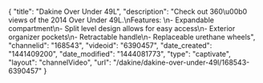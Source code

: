 {
    "title": "Dakine Over Under 49L",
    "description": "Check out 360\u00b0 views of the 2014 Over Under 49L.\nFeatures: \n- Expandable compartment\n- Split level design allows for easy access\n- Exterior organizer pockets\n- Retractable handle\n- Replaceable urethane wheels",
    "channelid": "168543",
    "videoid": "6390457",
    "date_created": "1441409200",
    "date_modified": "1444081773",
    "type": "captivate",
    "layout": "channelVideo",
    "url": "\/dakine\/dakine-over-under-49l\/168543-6390457"
}